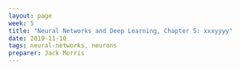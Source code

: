 ```yaml
---
layout: page
week: 5
title: "Neural Networks and Deep Learning, Chapter 5: xxxyyyy"
date: 2019-11-10
tags: neural-networks, neurons
preparer: Jack Morris
---
```

